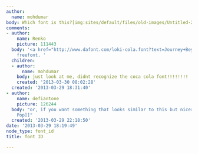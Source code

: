 ```yaml
---
author:
  name: mohdumar
body: Which font is this?[img:sites/default/files/old-images/Untitled-2_4188.jpg]
comments:
- author:
    name: Renko
    picture: 111443
  body: '<a href="http://www.dafont.com/loki-cola.font?text=Journey+Beyond">Loki Cola</a>,
    freefont. '
  children:
  - author:
      name: mohdumar
    body: just look at me, didnt recognize the coca cola font!!!!!!!!
    created: '2013-03-30 08:02:28'
  created: '2013-03-29 18:31:40'
- author:
    name: defiantone
    picture: 126244
  body: "or, if you want something that looks similar to this but nicer:\r\n[[http://www.myfonts.com/fonts/fontmesa/american-pop/|American
    Pop]]"
  created: '2013-03-29 22:18:50'
date: '2013-03-29 18:19:49'
node_type: font_id
title: font ID

---
```

